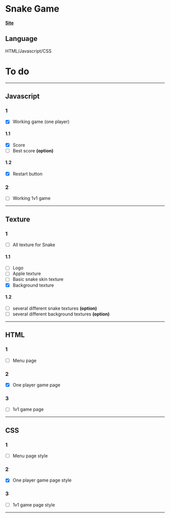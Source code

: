 # Snake Game 
**[Site](https://jerem-estici.github.io/Snake-game-html/)**

## Language 
HTML/Javascript/CSS

# To do

---

## Javascript



### 1

- [x] Working game (one player)

#### 1.1
- [x] Score 
- [ ] Best score **(option)**

#### 1.2
- [x] Restart button 


### 2
- [ ] Working 1v1 game

---

## Texture


  
###  1

- [ ] All texture for Snake 

#### 1.1
- [ ] Logo
- [ ] Apple texture 
- [ ] Basic snake skin texture
- [x] Background texture

#### 1.2

- [ ] several different snake textures **(option)**
- [ ] several different background textures **(option)**

---

## HTML

### 1 

- [ ] Menu page

### 2

- [x] One player game page

### 3 

- [ ] 1v1 game page

---

## CSS

### 1 

- [ ] Menu page style

### 2

- [x] One player game page style

### 3 

- [ ] 1v1 game page style

---












